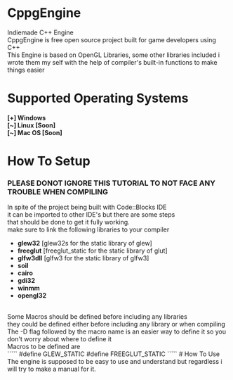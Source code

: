 # CppgEngine
Indiemade C++ Engine<br/>
CppgEngine is free open source project built for game developers using C++ <br/>
This Engine is based on OpenGL Libraries, some other libraries included i wrote them my self with the help of compiler's built-in functions to make things easier <br/>
# Supported Operating Systems
<b>[+] Windows</b><br/>
<b>[\~] Linux [Soon]</b><br/>
<b>[\~] Mac OS [Soon]</b><br/>

# How To Setup
### PLEASE DONOT IGNORE THIS TUTORIAL TO NOT FACE ANY TROUBLE WHEN COMPILING
In spite of the project being built with Code::Blocks IDE<br/>
it can be imported to other IDE's but there are some steps<br/>
that should be done to get it fully working.<br/>
make sure to link the following libraries to your compiler<br/>
<ul>
  <li><b>glew32</b> [glew32s for the static library of glew]</li>
  <li><b>freeglut</b> [freeglut_static for the static library of glut]</li>
  <li><b>glfw3dll</b> [glfw3 for the static library of glfw3]</li>
  <li><b>soil</b></li>
  <li><b>cairo</b></li>
  <li><b>gdi32</b></li>
  <li><b>winmm</b></li>
  <li><b>opengl32</b></li>
</ul><br/>
Some Macros should be defined before including any libraries<br/>
they could be defined either before including any library or when compiling<br/>
The -D flag followed by the macro name is an easier way to define it so you don't worry about where to define it<br/>
Macros to be defined are<br/>
`````
&#35define GLEW_STATIC
&#35define FREEGLUT_STATIC
`````
# How To Use
The engine is supposed to be easy to use and understand but regardless i will try to make a manual for it.<br/>
